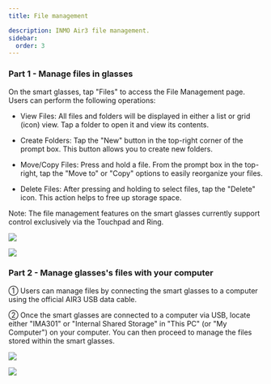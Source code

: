 ```yaml
---
title: File management

description: INMO Air3 file management.
sidebar:
  order: 3
---
```


### Part 1 - Manage files in glasses

On the smart glasses, tap "Files" to access the File Management page. Users can perform the following operations:

* View Files: All files and folders will be displayed in either a list or grid (icon) view. Tap a folder to open it and view its contents.

* Create Folders: Tap the "New" button in the top-right corner of the prompt box. This button allows you to create new folders.

* Move/Copy Files: Press and hold a file. From the prompt box in the top-right, tap the "Move to" or "Copy" options to easily reorganize your files.

* Delete Files: After pressing and holding to select files, tap the "Delete" icon. This action helps to free up storage space.

Note: The file management features on the smart glasses currently support control exclusively via the Touchpad and Ring.

![](public/images/air3/file-management-1.png)

![](public/images/air3/file-management-2.png)

### Part 2 - Manage glasses's files with your computer

① Users can manage files by connecting the smart glasses to a computer using the official AIR3 USB data cable.

② Once the smart glasses are connected to a computer via USB, locate either "IMA301" or "Internal Shared Storage" in "This PC" (or "My Computer") on your computer. You can then proceed to manage the files stored within the smart glasses.

![](public/images/air3/file-management-3.png)

![](public/images/air3/file-management-4.png)



